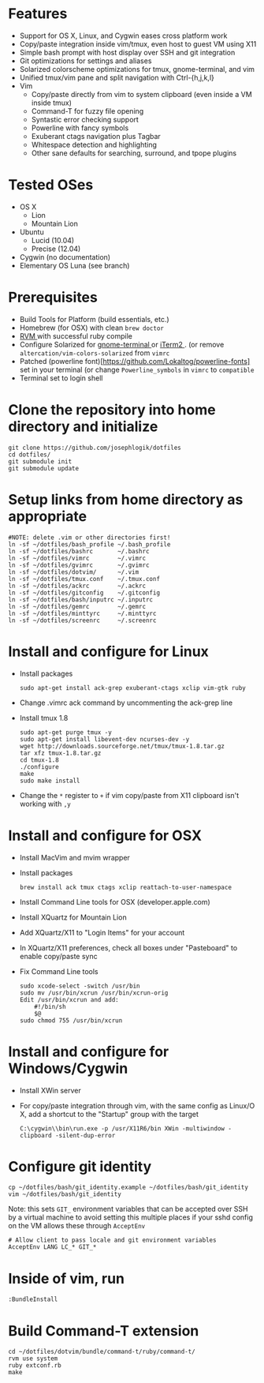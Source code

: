 # Features
  - Support for OS X, Linux, and Cygwin eases cross platform work
  - Copy/paste integration inside vim/tmux, even host to guest VM using X11
  - Simple bash prompt with host display over SSH and git integration
  - Git optimizations for settings and aliases
  - Solarized colorscheme optimizations for tmux, gnome-terminal, and vim
  - Unified tmux/vim pane and split navigation with Ctrl-{h,j,k,l}
  - Vim
    - Copy/paste directly from vim to system clipboard (even inside a VM inside tmux)
    - Command-T for fuzzy file opening
    - Syntastic error checking support
    - Powerline with fancy symbols
    - Exuberant ctags navigation plus Tagbar
    - Whitespace detection and highlighting
    - Other sane defaults for searching, surround, and tpope plugins

# Tested OSes
  - OS X
    - Lion
    - Mountain Lion
  - Ubuntu
    - Lucid (10.04)
    - Precise (12.04)
  - Cygwin (no documentation)
  - Elementary OS Luna (see branch)

# Prerequisites
  - Build Tools for Platform (build essentials, etc.)
  - Homebrew (for OSX) with clean `brew doctor`
  - [ RVM ]( http://rvm.io ) with successful ruby compile
  - Configure Solarized for [ gnome-terminal ]( https://github.com/sigurdga/gnome-terminal-colors-solarized ) or [ iTerm2 ]( https://github.com/altercation/solarized/tree/master/iterm2-colors-solarized ).  (or remove `altercation/vim-colors-solarized` from `vimrc`
  - Patched (powerline font)[https://github.com/Lokaltog/powerline-fonts] set in your terminal (or change `Powerline_symbols` in `vimrc` to `compatible`
  - Terminal set to login shell

# Clone the repository into home directory and initialize
    git clone https://github.com/josephlogik/dotfiles
    cd dotfiles/
    git submodule init
    git submodule update

# Setup links from home directory as appropriate

    #NOTE: delete .vim or other directories first!
    ln -sf ~/dotfiles/bash_profile ~/.bash_profile
    ln -sf ~/dotfiles/bashrc       ~/.bashrc
    ln -sf ~/dotfiles/vimrc        ~/.vimrc
    ln -sf ~/dotfiles/gvimrc       ~/.gvimrc
    ln -sf ~/dotfiles/dotvim/      ~/.vim
    ln -sf ~/dotfiles/tmux.conf    ~/.tmux.conf
    ln -sf ~/dotfiles/ackrc        ~/.ackrc
    ln -sf ~/dotfiles/gitconfig    ~/.gitconfig
    ln -sf ~/dotfiles/bash/inputrc ~/.inputrc
    ln -sf ~/dotfiles/gemrc        ~/.gemrc
    ln -sf ~/dotfiles/minttyrc     ~/.minttyrc
    ln -sf ~/dotfiles/screenrc     ~/.screenrc

# Install and configure for Linux
  - Install packages

    ```
    sudo apt-get install ack-grep exuberant-ctags xclip vim-gtk ruby
    ```
  - Change .vimrc ack command by uncommenting the ack-grep line
  - Install tmux 1.8

    ```
    sudo apt-get purge tmux -y
    sudo apt-get install libevent-dev ncurses-dev -y
    wget http://downloads.sourceforge.net/tmux/tmux-1.8.tar.gz
    tar xfz tmux-1.8.tar.gz
    cd tmux-1.8
    ./configure
    make
    sudo make install
    ```
  - Change the `*` register to `+` if vim copy/paste from X11 clipboard isn't working with `,y`

# Install and configure for OSX
  - Install MacVim and mvim wrapper
  - Install packages

    ```
    brew install ack tmux ctags xclip reattach-to-user-namespace
    ```
  - Install Command Line tools for OSX (developer.apple.com)
  - Install XQuartz for Mountain Lion
  - Add XQuartz/X11 to "Login Items" for your account
  - In XQuartz/X11 preferences, check all boxes under "Pasteboard" to enable copy/paste sync
  - Fix Command Line tools

    ```
    sudo xcode-select -switch /usr/bin
    sudo mv /usr/bin/xcrun /usr/bin/xcrun-orig
    Edit /usr/bin/xcrun and add:
        #!/bin/sh
        $@
    sudo chmod 755 /usr/bin/xcrun
    ```

# Install and configure for Windows/Cygwin
  - Install XWin server
  - For copy/paste integration through vim, with the same config as Linux/O X, add a shortcut to the "Startup" group with the target

    ```
    C:\cygwin\\bin\run.exe -p /usr/X11R6/bin XWin -multiwindow -clipboard -silent-dup-error
    ```

# Configure git identity
    cp ~/dotfiles/bash/git_identity.example ~/dotfiles/bash/git_identity
    vim ~/dotfiles/bash/git_identity

  Note: this sets `GIT_` environment variables that can be accepted over SSH by
  a virtual machine to avoid setting this multiple places if your sshd config
  on the VM allows these through `AcceptEnv`

    # Allow client to pass locale and git environment variables
    AcceptEnv LANG LC_* GIT_*

# Inside of vim, run
    :BundleInstall

# Build Command-T extension
    cd ~/dotfiles/dotvim/bundle/command-t/ruby/command-t/
    rvm use system
    ruby extconf.rb
    make

